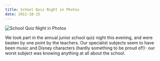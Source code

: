 ```yaml
---
title: School Quiz Night in Photos
date: 2011-10-15
---
```


![School Quiz Night in Photos](https://source.unsplash.com/-m88z7ily-w/1600x900)

We took part in the annual junior school quiz night this evening, and were beaten by one point by the teachers. Our specialist subjects seem to have been music and Disney characters (hardly something to be proud of!)- our worst subject was knowing anything at all about the school.